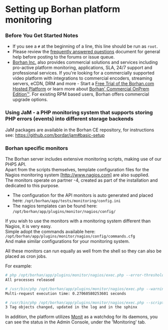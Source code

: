 # Setting up Borhan platform monitoring

### Before You Get Started Notes

* If you see a `#` at the beginning of a line, this line should be run as `root`.
* Please review the [frequently answered questions](https://github.com/bordar/platform-install-packages/blob/master/doc/borhan-packages-faq.md) document for general help before posting to the forums or issue queue.
* [Borhan Inc.](http://corp.borhan.com) also provides commercial solutions and services including pro-active platform monitoring, applications, SLA, 24/7 support and professional services. If you're looking for a commercially supported video platform  with integrations to commercial encoders, streaming servers, eCDN, DRM and more - Start a [Free Trial of the Borhan.com Hosted Platform](http://corp.borhan.com/free-trial) or learn more about [Borhan' Commercial OnPrem Edition™](http://corp.borhan.com/Deployment-Options/Borhan-On-Prem-Edition). For existing RPM based users, Borhan offers commercial upgrade options.

### Using JaM - a PHP monitoring system that supports storing PHP errors (events) into different storage backends
JaM packages are available in the Borhan CE repository, for instructions see:
https://github.com/bordar/jam#basic-setup

### Borhan specific monitors
The Borhan server includes extensive monitoring scripts, making use of our PHP5 API.   
Apart from the scripts themselves, template configuration files for the Nagios monitoring system [http://www.nagios.com] are also supplied.   
The monitors operate on partner -4, created as part of the installation and dedicated to this purpose.   

* The configuration for the API monitors is auto generated and placed here:
`/opt/borhan/app/tests/monitoring/config.ini`
* The nagios templates can be found here:
`/opt/borhan/app/plugins/monitor/nagios/config/`

If you wish to use the monitors with a monitoring system different than Nagios, it is very easy.   
Simple adopt the commands available here: 
`/opt/borhan/app/plugins/monitor/nagios/config/commands.cfg`    
And make similar configurations for your monitoring system.    

All these monitors can run equally as well from the shell so they can also be placed as cron jobs.   

For example:   
```bash
# php /opt/borhan/app/plugins/monitor/nagios/exec.php --error-threshold 0 --script "/opt/borhan/app/tests/monitoring/dwh/lockedProcesses.php --daily
All processes released
```

```bash
# /usr/bin/php /opt/borhan/app/plugins/monitor/nagios/exec.php --warning-threshold 1 --error-threshold 2 --script "/opt/borhan/app/tests/monitoring/
Multi-request execution time: 0.27060580253601 seconds
```

```bash
# /usr/bin/php /opt/borhan/app/plugins/monitor/nagios/exec.php --script "/opt/borhan/app/tests/monitoring/db/sphinxIntegrity.php --hostname amdb --time-offset 3600 --
3 Tag objects changed, updated in the log and in the sphinx
```

In addition, the platform utilizes [Monit](http://mmonit.com/monit) as a watchdog for its daemons, you can see the status in the Admin Console, under the 'Monitoring' tab.
